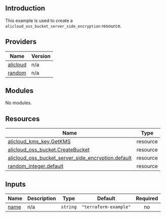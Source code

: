 ## Introduction

This example is used to create a `alicloud_oss_bucket_server_side_encryption` resource.

<!-- BEGIN_TF_DOCS -->
## Providers

| Name | Version |
|------|---------|
| <a name="provider_alicloud"></a> [alicloud](#provider\_alicloud) | n/a |
| <a name="provider_random"></a> [random](#provider\_random) | n/a |

## Modules

No modules.

## Resources

| Name | Type |
|------|------|
| [alicloud_kms_key.GetKMS](https://registry.terraform.io/providers/aliyun/alicloud/latest/docs/resources/kms_key) | resource |
| [alicloud_oss_bucket.CreateBucket](https://registry.terraform.io/providers/aliyun/alicloud/latest/docs/resources/oss_bucket) | resource |
| [alicloud_oss_bucket_server_side_encryption.default](https://registry.terraform.io/providers/aliyun/alicloud/latest/docs/resources/oss_bucket_server_side_encryption) | resource |
| [random_integer.default](https://registry.terraform.io/providers/hashicorp/random/latest/docs/resources/integer) | resource |

## Inputs

| Name | Description | Type | Default | Required |
|------|-------------|------|---------|:--------:|
| <a name="input_name"></a> [name](#input\_name) | n/a | `string` | `"terraform-example"` | no |
<!-- END_TF_DOCS -->
